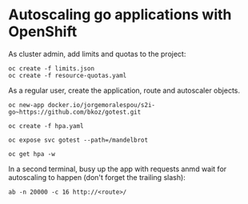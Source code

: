 # Autoscaling go applications with OpenShift

As cluster admin, add limits and quotas to the project:
```
oc create -f limits.json  
oc create -f resource-quotas.yaml
```

As a regular user, create the application, route and autoscaler objects.
```
oc new-app docker.io/jorgemoralespou/s2i-go~https://github.com/bkoz/gotest.git

oc create -f hpa.yaml

oc expose svc gotest --path=/mandelbrot

oc get hpa -w
```

In a second terminal, busy up the app with requests anmd wait for autoscaling to happen (don't forget the trailing slash):
```
ab -n 20000 -c 16 http://<route>/
```



